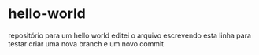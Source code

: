 # hello-world
repositório para um hello world
editei o arquivo escrevendo esta linha para testar criar uma nova branch e um novo commit
